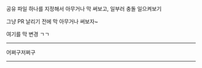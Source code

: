 


공유 파일 하나를 지정해서 아무거나 막 써보고, 일부러 충돌 일으켜보기

그냥 PR 날리기 전에 막 아무거나 써보자~

여기를 막 변경 ㄱㄱ

---------------------------------------------------------------


어쩌구저쩌구



---------------------------------------------------------------